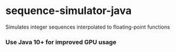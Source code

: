 # sequence-simulator-java
Simulates integer sequences interpolated to floating-point functions
### Use Java 10+ for improved GPU usage
